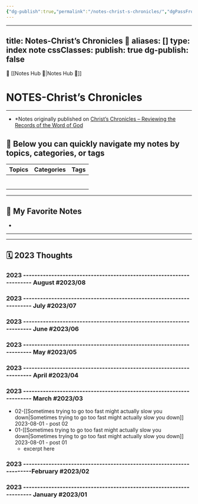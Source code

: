 ```yaml
---
{"dg-publish":true,"permalink":"/notes-christ-s-chronicles/","dgPassFrontmatter":true,"created":"","updated":""}
---
```



---
title: Notes-Christ’s Chronicles 📝
aliases: []
type: index note
cssClasses: 
publish: true
dg-publish: false
---

🔺 [[Notes Hub 📝\|Notes Hub 📝]]

# NOTES-Christ’s Chronicles
---
* *Notes originally published on [Christ’s Chronicles – Reviewing the Records of the Word of God](https://christschronicles.com/)


## 🧭 Below you can quickly navigate my notes by topics, categories, or tags 

| Topics                                                 | Categories                   | Tags               |
|:-------------------------------------------------------|:-----------------------------|:-------------------|
|                  |    |         |
|                                                        |                              |           |
|   <div><br></div>                                      |                              |                    |  

---


## 🥰 My Favorite Notes
- 


---









---

## 🗓 2023 Thoughts






###  2023 -------------------------------------------------------------------- August #2023/08

###  2023 -------------------------------------------------------------------- July #2023/07 

###  2023 -------------------------------------------------------------------- June #2023/06

###  2023 -------------------------------------------------------------------- May #2023/05

###  2023 -------------------------------------------------------------------- April #2023/04

###  2023 -------------------------------------------------------------------- March #2023/03 

  - 02-[[Sometimes trying to go too fast might actually slow you down\|Sometimes trying to go too fast might actually slow you down]] 2023-08-01 - post 02
 - 01-[[Sometimes trying to go too fast might actually slow you down\|Sometimes trying to go too fast might actually slow you down]] 2023-08-01 - post 01 
	- excerpt here 


###  2023 --------------------------------------------------------------------February #2023/02

###  2023 -------------------------------------------------------------------- January #2023/01












